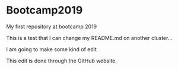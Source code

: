 # Bootcamp2019
My first repository at bootcamp 2019

This is a test that I can change my README.md on another cluster...

I am going to make some kind of edit

This edit is done through the GitHub website.
